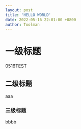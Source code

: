```yaml
---
layout: post
title: 'HELLO WORLD'
date: 2022-05-16 22:01:00 +0800
author: Toolman
---
```


# 一级标题

0516TEST

## 二级标题

aaa

### 三级标题

bbbb

